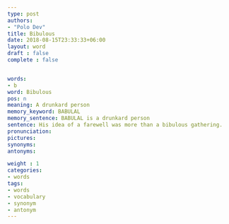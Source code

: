 ```yaml
---
type: post
authors:
- "Polo Dev"
title: Bibulous
date: 2018-08-15T23:33:33+06:00
layout: word
draft : false
complete : false


words:
- b
word: Bibulous
pos: n
meaning: A drunkard person
memory_keyword: BABULAL
memory_sentence: BABULAL is a drunkard person
sentence: His idea of a farewell was more than a bibulous gathering.
pronunciation:
pictures:
synonyms:
antonyms:

weight : 1
categories:
- words
tags:
- words
- vocabulary
- synonym
- antonym
---
```

